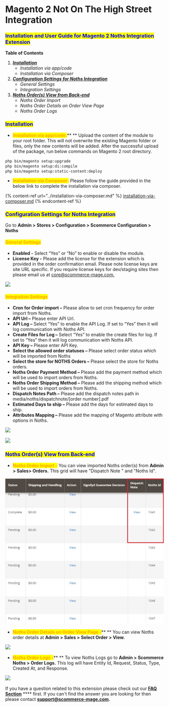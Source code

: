 # Magento 2 Not On The High Street Integration

### <mark style="color:blue;">Installation and User Guide for Magento 2 Noths Integration Extension</mark>

**Table of Contents**

1. __[_Installation_ ](magento-2-not-on-the-high-street-integration.md#\_bookmark0)__
   * _Installation via app/code_&#x20;
   * _Installation via Composer_
2. __[_Configuration Settings for Noths Integration_ ](magento-2-not-on-the-high-street-integration.md#\_bookmark3)__
   * _General Settings_&#x20;
   * _Integration Settings_&#x20;
3. __[_Noths Order(s) View from Back-end_ ](magento-2-not-on-the-high-street-integration.md#\_bookmark6)__
   * _Noths Order Import_&#x20;
   * _Noths Order Details on Order View Page_&#x20;
   * _Noths Order Logs_&#x20;

### <mark style="color:blue;">Installation</mark> <a href="#_bookmark0" id="_bookmark0"></a>

* <mark style="color:orange;">**Installation via app/code:**</mark>** ** Upload the content of the module to your root folder. This will not overwrite the existing Magento folder or files, only the new contents will be added. After the successful upload of the package, run below commands on Magento 2 root directory.

```
php bin/magento setup:upgrade
php bin/magento setup:di:compile
php bin/magento setup:static-content:deploy
```

* <mark style="color:orange;">**Installation via Composer:**</mark> Please follow the guide provided in the below link to complete the installation via composer.

{% content-ref url="../installation-via-composer.md" %}
[installation-via-composer.md](../installation-via-composer.md)
{% endcontent-ref %}

### <mark style="color:blue;">Configuration Settings for Noths Integration</mark> <a href="#_bookmark3" id="_bookmark3"></a>

Go to **Admin > Stores > Configuration > Scommerce Configuration > Noths**

#### <mark style="color:orange;">General Settings</mark>

* **Enabled -** Select “Yes” or “No” to enable or disable the module.
* **License Key -** Please add the license for the extension which is provided in the order confirmation email. Please note license keys are site URL specific. If you require license keys for dev/staging sites then please email us at [core@scommerce-mage.com.](file:///C:/Users/jatin/OneDrive/Documents/core%40scommerce-mage.com)

![](../../.gitbook/assets/noths\_general.jpg)

#### <mark style="color:orange;">Integration Settings</mark> <a href="#_bookmark5" id="_bookmark5"></a>

* **Cron for Order import –** Please allow to set cron frequency for order import from Noths.
* **API Url –** Please enter API Url.
* **API Log –** Select “Yes” to enable the API Log. If set to “Yes” then it will log communication with Noths API.
* **Create Files for Log –** Select “Yes” to enable the create files for log. If set to “Yes” then it will log communication with Noths API.
* **API Key –** Please enter API Key.
* **Select the allowed order statuses –** Please select order status which will be imported from Noths
* **Select the store for NOTHS Orders –** Please select the store for Noths orders.
* **Noths Order Payment Method –** Please add the payment method which will be used to import orders from Noths.
* **Noths Order Shipping Method –** Please add the shipping method which will be used to import orders from Noths.
* **Dispatch Notes Path –** Please add the dispatch notes path in media/noths/dispatchnote/\[order number].pdf
* **Estimated Days to ship –** Please add the days for estimated days to ship.
* **Attributes Mapping –** Please add the mapping of Magento attribute with options in Noths.

![](../../.gitbook/assets/noths\_integ1.jpg)

![](../../.gitbook/assets/noths\_integ2.jpg)

### <mark style="color:blue;">Noths Order(s) View from Back-end</mark> <a href="#_bookmark6" id="_bookmark6"></a>

* <mark style="color:orange;">**Noths Order Import -**</mark> You can view imported Noths order(s) from **Admin > Sales> Orders.** This grid will have "Dispatch Note " and "Noths Id".

![A screenshot of a computer screen  Description automatically generated](<../../.gitbook/assets/3 (48)>)

* <mark style="color:orange;">**Noths Order Details on Order View Page -**</mark>** ** You can view Noths order details at **Admin > Sales > Select Order > View.**

![](../../.gitbook/assets/noths\_front1.jpg)

* <mark style="color:orange;">**Noths Order Logs -**</mark>** ** To view Noths Logs go to **Admin > Scommerce Noths > Order Logs.** This log will have Entity Id, Request, Status, Type, Created At, and Response.

![](../../.gitbook/assets/noths\_front2.jpg)

If you have a question related to this extension please check out our [**FAQ Section**](magento-2-not-on-the-high-street-integration.md#installation-and-user-guide-for-magento-2-noths-integration-extension) **** first. If you can't find the answer you are looking for then please contact [**support@scommerce-mage.com**](mailto:core@scommerce-mage.com)**.**
